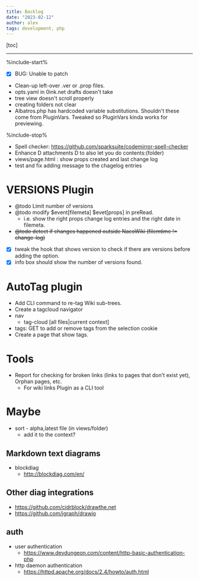 ```yaml
---
title: Backlog
date: "2023-02-12"
author: alex
tags: development, php
---
```

[toc]

***

%include-start%

- [x] BUG: Unable to patch
- Clean-up left-over .ver or .prop files.
- opts.yaml in 0ink.net drafts doesn't take
- tree view doesn't scroll properly
- creating folders not clear
- Albatros.php has hardcoded variable substitutions.  Shouldn't
  these come from PluginVars.  Tweaked so PluginVars kinda works for
  previewing.

%include-stop%

- Spell checker: https://github.com/sparksuite/codemirror-spell-checker
- Enhance D attachments D to also let you do contents:(folder)
- views/page.html : show props created and last change log
- test and fix adding message to the chagelog entries

# VERSIONS Plugin

 * @todo Limit number of versions
 * @todo modify $event[filemeta] $evet[props] in preRead.
   - i.e. show the right props change log entries and the right date in filemeta.
 * ~~@todo detect if changes happened outside NacoWiki (filemtime != change-log)~~
 * [x] tweak the hook that shows version to check if there are versions before
   adding the option.
 * [x] info box should show the number of versions found.

# AutoTag plugin

- Add CLI command to re-tag Wiki sub-trees.
- Create a tagcloud navigator
- nav
  - tag-cloud [all files|current context]
- tags: GET to add or remove tags from the selection cookie
- Create a page that show tags.

# Tools

- Report for checking for broken links (links to pages that don't exist yet), Orphan pages, etc.
  - For wiki links Plugin as a CLI tool

# Maybe

- sort - alpha,latest file (in views/folder)
  - add it to the context?



## Markdown text diagrams

- blockdiag
  - http://blockdiag.com/en/

## Other diag integrations

- https://github.com/cidrblock/drawthe.net
- https://github.com/jgraph/drawio

## auth

- user authentication
  - https://www.devdungeon.com/content/http-basic-authentication-php
- http daemon authentication
  - https://httpd.apache.org/docs/2.4/howto/auth.html


